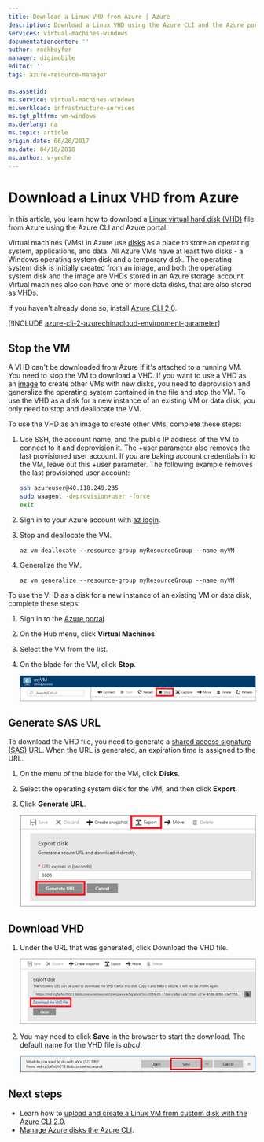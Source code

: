 ```yaml
---
title: Download a Linux VHD from Azure | Azure
description: Download a Linux VHD using the Azure CLI and the Azure portal.
services: virtual-machines-windows
documentationcenter: ''
author: rockboyfor
manager: digimobile
editor: ''
tags: azure-resource-manager

ms.assetid: 
ms.service: virtual-machines-windows
ms.workload: infrastructure-services
ms.tgt_pltfrm: vm-windows
ms.devlang: na
ms.topic: article
origin.date: 06/26/2017
ms.date: 04/16/2018
ms.author: v-yeche
---
```


# Download a Linux VHD from Azure

In this article, you learn how to download a [Linux virtual hard disk (VHD)](about-disks-and-vhds.md?toc=%2fvirtual-machines%2flinux%2ftoc.json) file from Azure using the Azure CLI and Azure portal. 

Virtual machines (VMs) in Azure use [disks](../windows/managed-disks-overview.md?toc=%2fvirtual-machines%2flinux%2ftoc.json) as a place to store an operating system, applications, and data. All Azure VMs have at least two disks - a Windows operating system disk and a temporary disk. The operating system disk is initially created from an image, and both the operating system disk and the image are VHDs stored in an Azure storage account. Virtual machines also can have one or more data disks, that are also stored as VHDs.

If you haven't already done so, install [Azure CLI 2.0](https://docs.azure.cn/zh-cn/cli/install-az-cli2?view=azure-cli-latest).

[!INCLUDE [azure-cli-2-azurechinacloud-environment-parameter](../../../includes/azure-cli-2-azurechinacloud-environment-parameter.md)]

## Stop the VM

A VHD can't be downloaded from Azure if it's attached to a running VM. You need to stop the VM to download a VHD. If you want to use a VHD as an [image](tutorial-custom-images.md) to create other VMs with new disks, you need to deprovision and generalize the operating system contained in the file and stop the VM. To use the VHD as a disk for a new instance of an existing VM or data disk, you only need to stop and deallocate the VM.

To use the VHD as an image to create other VMs, complete these steps:

1. Use SSH, the account name, and the public IP address of the VM to connect to it and deprovision it. The +user parameter also removes the last provisioned user account. If you are baking account credentials in to the VM, leave out this +user parameter. The following example removes the last provisioned user account:

    ```bash
    ssh azureuser@40.118.249.235
    sudo waagent -deprovision+user -force
    exit 
    ```

2. Sign in to your Azure account with [az login](https://docs.azure.cn/zh-cn/cli/reference-index?view=azure-cli-latest#az-login).
3. Stop and deallocate the VM.

    ```azurecli
    az vm deallocate --resource-group myResourceGroup --name myVM
    ```

4. Generalize the VM. 

    ```azurecli
    az vm generalize --resource-group myResourceGroup --name myVM
    ``` 

To use the VHD as a disk for a new instance of an existing VM or data disk, complete these steps:

1.	Sign in to the [Azure portal](https://portal.azure.cn/).
2.	On the Hub menu, click **Virtual Machines**.
3.	Select the VM from the list.
4.	On the blade for the VM, click **Stop**.

    ![Stop VM](./media/download-vhd/export-stop.png)

## Generate SAS URL

To download the VHD file, you need to generate a [shared access signature (SAS)](../../storage/common/storage-dotnet-shared-access-signature-part-1.md?toc=%2fvirtual-machines%2fwindows%2ftoc.json) URL. When the URL is generated, an expiration time is assigned to the URL.

1.	On the menu of the blade for the VM, click **Disks**.
2.	Select the operating system disk for the VM, and then click **Export**.
3.	Click **Generate URL**.

    ![Generate URL](./media/download-vhd/export-generate.png)

## Download VHD

1.	Under the URL that was generated, click Download the VHD file.

    ![Download VHD](./media/download-vhd/export-download.png)

2.	You may need to click **Save** in the browser to start the download. The default name for the VHD file is *abcd*.

    ![Click Save in the browser](./media/download-vhd/export-save.png)

## Next steps

- Learn how to [upload and create a Linux VM from custom disk with the Azure CLI 2.0](upload-vhd.md?toc=%2fvirtual-machines%2flinux%2ftoc.json). 
- [Manage Azure disks the Azure CLI](tutorial-manage-disks.md?toc=%2fvirtual-machines%2flinux%2ftoc.json).
<!-- Update_Description: update link -->